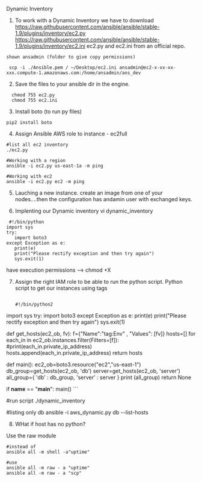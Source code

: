 Dynamic Inventory

1. To work with a Dynamic Inventory we have to download  https://raw.githubusercontent.com/ansible/ansible/stable-1.9/plugins/inventory/ec2.py
https://raw.githubusercontent.com/ansible/ansible/stable-1.9/plugins/inventory/ec2.ini ec2.py and ec2.ini from an official repo.

```
shown ansadmin (folder to give copy permissions)

 scp -i ./Ansible.pem / ~/Desktop/ec2.ini ansadmin@ec2-x-xx-xx-xxx.compute-1.amazonaws.com:/home/ansadmin/ans_dev

```

2. Save the files to your ansible dir in the engine.
  ```
    chmod 755 ec2.py
    chmod 755 ec2.ini

  ```

3. Install boto (to run py files)
  ```
  pip2 install boto

  ``` 

4. Assign Ansible AWS role to instance - ec2full
  ```
  #list all ec2 inventory
  ./ec2.py 
  
  #Working with a region
  ansible -i ec2.py us-east-1a -m ping  
  
  #Working with ec2
  ansible -i ec2.py ec2 -m ping

  ```

5. Lauching a new instance.
 create an image from one of your nodes....then the configuration has andamin user with exchanged keys.


6. Implenting our Dynamic inventory
    vi dynamic_inventory
    
```
 #!/bin/python
import sys
try:
   import boto3
except Exception as e:
   print(e)
   print("Please rectify exception and then try again")
   sys.exit(1)

```
   have execution permissions --> chmod +X 

7. Assign the right IAM role to be able to run the python script.
   Python script to get our instances using tags
    ```
   
    #!/bin/python2
    ```
import sys
try:
   import boto3
except Exception as e:
   print(e)
   print("Please rectify exception and then try again")
   sys.exit(1)

def get_hosts(ec2_ob, fv):
   f={"Name":"tag:Env"  ,  "Values":  [fv]}
   hosts=[]
   for each_in in ec2_ob.instances.filter(Filters=[f]):
       #print(each_in.private_ip_address)
        hosts.append(each_in.private_ip_address)
   return hosts
   
def main():
   ec2_ob=boto3.resource("ec2","us-east-1")
   db_group=get_hosts(ec2_ob, 'db')
   server=get_hosts(ec2_ob, 'server')
   all_group={ 'db' : db_group, 'server' : server }
   print (all_group)
   return None


if __name__ == "__main__":
   main()
    ```
    
  #run script
  ./dynamic_inventory 

  #listing only db
 ansible -i aws_dynamic.py db --list-hosts

8. WHat if host has no python? 

Use the raw module

```
#instead of 
ansible all -m shell -a"uptime"

#use
ansible all -m raw - a "uptime"
ansible all -m raw - a "scp"

```






